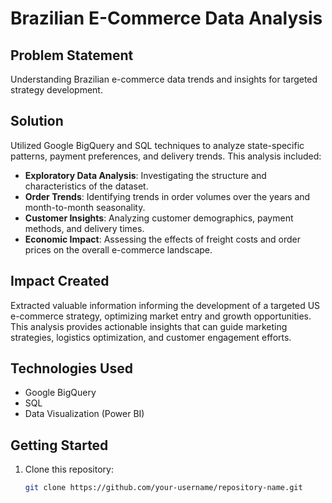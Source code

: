 # Brazilian E-Commerce Data Analysis

## Problem Statement
Understanding Brazilian e-commerce data trends and insights for targeted strategy development.

## Solution
Utilized Google BigQuery and SQL techniques to analyze state-specific patterns, payment preferences, and delivery trends. This analysis included:

- **Exploratory Data Analysis**: Investigating the structure and characteristics of the dataset.
- **Order Trends**: Identifying trends in order volumes over the years and month-to-month seasonality.
- **Customer Insights**: Analyzing customer demographics, payment methods, and delivery times.
- **Economic Impact**: Assessing the effects of freight costs and order prices on the overall e-commerce landscape.

## Impact Created
Extracted valuable information informing the development of a targeted US e-commerce strategy, optimizing market entry and growth opportunities. This analysis provides actionable insights that can guide marketing strategies, logistics optimization, and customer engagement efforts.

## Technologies Used
- Google BigQuery
- SQL
- Data Visualization (Power BI)

## Getting Started
1. Clone this repository:
   ```bash
   git clone https://github.com/your-username/repository-name.git
